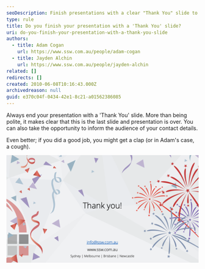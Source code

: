 ```yaml
---
seoDescription: Finish presentations with a clear "Thank You" slide to conclude the talk and provide contact details.
type: rule
title: Do you finish your presentation with a 'Thank You' slide?
uri: do-you-finish-your-presentation-with-a-thank-you-slide
authors:
  - title: Adam Cogan
    url: https://www.ssw.com.au/people/adam-cogan
  - title: Jayden Alchin
    url: https://www.ssw.com.au/people/jayden-alchin
related: []
redirects: []
created: 2010-06-08T10:16:43.000Z
archivedreason: null
guid: e370c04f-0434-42e1-8c21-a01562386085
---
```


Always end your presentation with a 'Thank You' slide. More than being polite, it makes clear that this is the last slide and presentation is over. You can also take the opportunity to inform the audience of your contact details.

Even better; if you did a good job, you might get a clap (or in Adam's case, a cough).

<!--endintro-->

![Figure: Always finish with a 'Thank You' slide](thankyouslidegood.png)
